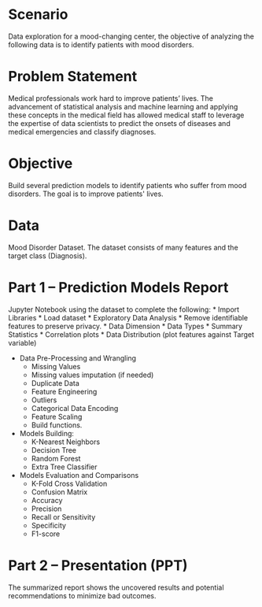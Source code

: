 # Scenario
Data exploration for a mood-changing center, the objective of analyzing the following data is to identify patients with mood disorders.

# Problem Statement
Medical professionals work hard to improve patients’ lives. The advancement of statistical analysis and machine learning and applying these concepts in the medical field has allowed medical staff to leverage the expertise of data scientists to predict the onsets of diseases and medical emergencies and classify diagnoses.

# Objective 
Build several prediction models to identify patients who suffer from mood disorders. The goal is to improve patients' lives.

# Data
Mood Disorder Dataset. The dataset consists of many features and the target class (Diagnosis).

# Part 1 – Prediction Models Report

Jupyter Notebook using the dataset to complete the following:
      * Import Libraries
      * Load dataset
      * Exploratory Data Analysis
      * Remove identifiable features to preserve privacy.
      * Data Dimension
      * Data Types
      * Summary Statistics
      * Correlation plots
      * Data Distribution (plot features against Target variable)
   * Data Pre-Processing and Wrangling
      * Missing Values
      * Missing values imputation (if needed)
      * Duplicate Data
      * Feature Engineering
      * Outliers
      * Categorical Data Encoding
      * Feature Scaling
      * Build functions.
   * Models Building:
      * K-Nearest Neighbors
      * Decision Tree
      * Random Forest
      * Extra Tree Classifier
   * Models Evaluation and Comparisons
     * K-Fold Cross Validation
     * Confusion Matrix
     * Accuracy
     * Precision
     * Recall or Sensitivity
     * Specificity
     * F1-score

# Part 2 – Presentation (PPT)
The summarized report shows the uncovered results and potential recommendations to minimize bad outcomes.

